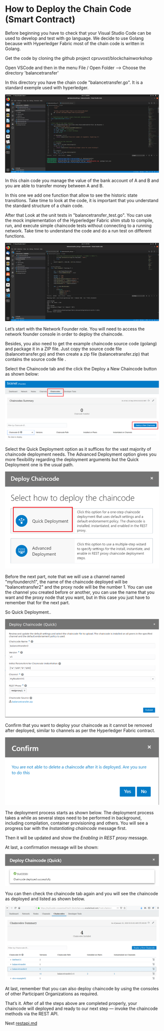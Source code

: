 # How to Deploy the Chain Code (Smart Contract)

Before beginning you have to check that your Visual Studio Code can be used to develop and test with go language. We decide to use Golang because with Hyperledger Fabric most of the chain code is written in Golang.

Get the code by cloning the github project cpruvost/blockchainworkshop

Open VSCode and then in the menu File / Open Folder --> Choose the directory 'balancetransfer'

In this directory you have the chain code "balancetransfer.go". It is a standard exemple used with hyperledger.  

![balance Transfer](images/04-balancetransfer.png)

In this chain code you manage the value of the bank account of A and B and you are able to transfer money between A and B.

In this one we add one function that allow to see the historic state transitions. Take time to look at the code, it is important that you understand the standard structure of a chain code.

After that Look at the unit tests in "balancetransfer_test.go".  You can use  the mock implementation of the Hyperledger Fabric shim stub to compile,  run, and execute simple chaincode tests without connecting to a running  network. Take time to understand the code and do a run test on different functions.

![balance Transfer](images/04-balancetransfertest.png)

Let’s start with the Network Founder role. You will need to access the network founder console in order to deploy the chaincode.

Besides, you also need to get the example chaincode source code (golang) and  package it in a ZIP file. Just copy the source code file (balancetransfer.go)  and then create a zip file (balancetransfer.zip) that contains the source  code file .

Select the Chaincode tab and the click the Deploy a New Chaincode button as shown below:

![deploy chaincode](images/04-deploy.png)

Select the Quick Deployment option as it suffices for the vast majority  of chaincode deployment needs. The Advanced Deployment option gives you  more flexibility regarding the deployment arguments but the Quick  Deployment one is the usual path.

![deploy chaincode](images/04-deploy2.png)

Before the next part, note that we will use a channel named "myfounderch1", the name of the chaincode deployed will be "balancetransfer2" and the proxy node will be the number 1. You can use the channel you created before or another, you can use the name that you want and the proxy node that you want, but in this case you just have to remember that for the next part.

So Quick Deployment..

![deploy chaincode](images/04-deploy3.png)

Confirm that you want to deploy your chaincode as it cannot be removed  after deployed, similar to channels as per the Hyperledger Fabric  contract.

![deploy chaincode](images/04-deploy4.png)

The deployment process starts as shown below. The deployment process  takes a while as several steps need to be performed in background,  including compilation, container provisioning and others. You will see a progress bar with the *Instantiating chaincode* message first.

Then it will be updated and show the *Enabling in REST proxy* message.

At last, a confirmation message will be shown:

![deploy chaincode](images/04-deploy5.png)

You can then check the chaincode tab again and you will see the chaincode as deployed and listed as shown below.

![deploy chaincode](images/04-deploy6.png)

At last, remember that you can also deploy chaincode by using the consoles of other Participant Organizations as required.

That’s it. After of all the steps above are completed properly, your chaincode will deployed and ready to our next step — invoke the chaincode methods via the REST API.

Next [restapi.md](05-restapi.md)

